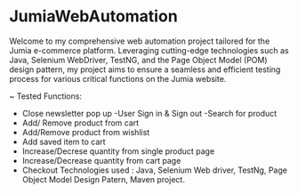 # JumiaWebAutomation
Welcome to my comprehensive web automation project tailored for the Jumia e-commerce platform. Leveraging cutting-edge technologies such as Java, Selenium WebDriver, TestNG, and the Page Object Model (POM) design pattern, my project aims to ensure a seamless and efficient testing process for various critical functions on the Jumia website.

~ Tested Functions:
- Close newsletter pop up
-User Sign in & Sign out
-Search for product
- Add/ Remove product from cart
- Add/Remove product from wishlist
- Add saved item to cart
- Increase/Decrese quantity from single product page
- Increase/Decrease quantity from cart page
- Checkout
Technologies used : Java, Selenium Web driver, TestNg,
Page Object Model Design Patern, Maven project.
